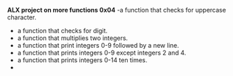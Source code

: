 **ALX project on more functions 0x04**
-a function that checks for uppercase character.
- a function that checks for digit.
- a function that multiplies two integers.
- a function that print integers 0-9 followed by a new line.
- a function that prints integers 0-9 except integers 2 and 4.
- a function that prints integers 0-14 ten times.
- 
